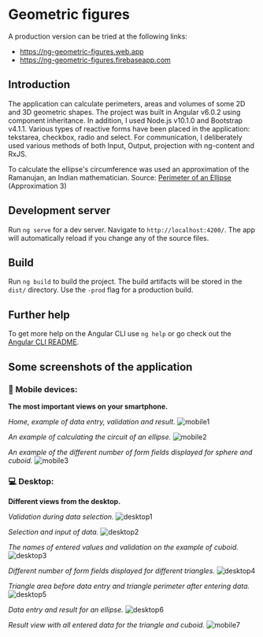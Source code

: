 # Geometric figures

A production version can be tried at the following links: 
* https://ng-geometric-figures.web.app
* https://ng-geometric-figures.firebaseapp.com

## Introduction

The application can calculate perimeters, areas and volumes of some 2D and 3D geometric shapes. The project was built in Angular v6.0.2 using component inheritance. In addition, I used Node.js v10.1.0 and Bootstrap v4.1.1. Various types of reactive forms have been placed in the application: tekstarea, checkbox, radio and select. For communication, I deliberately used various methods of both Input, Output, projection with ng-content and RxJS. 

To calculate the ellipse's circumference was used an approximation of the Ramanujan, an Indian mathematician.
Source: [Perimeter of an Ellipse](https://www.mathsisfun.com/geometry/ellipse-perimeter.html) (Approximation 3)

## Development server

Run `ng serve` for a dev server. Navigate to `http://localhost:4200/`. The app will automatically reload if you change any of the source files.

## Build

Run `ng build` to build the project. The build artifacts will be stored in the `dist/` directory. Use the `-prod` flag for a production build.

## Further help

To get more help on the Angular CLI use `ng help` or go check out the [Angular CLI README](https://github.com/angular/angular-cli/blob/master/README.md).

## Some screenshots of the application

### :iphone: Mobile devices:

**The most important views on your smartphone.**

*Home, example of data entry, validation and result.*
![mobile1](https://user-images.githubusercontent.com/5839775/41192138-edacf30e-6bf9-11e8-884b-42063684a10b.jpg)

*An example of calculating the circuit of an ellipse.*
![mobile2](https://user-images.githubusercontent.com/5839775/41192333-618c18d4-6bfc-11e8-8d3f-4b41fe62c1c0.jpg)

*An example of the different number of form fields displayed for sphere and cuboid.*
![mobile3](https://user-images.githubusercontent.com/5839775/41192341-74bee738-6bfc-11e8-9ea3-92a6b29d6bd4.jpg)

### :computer: Desktop: 

**Different views from the desktop.**

*Validation during data selection.*
![desktop1](https://user-images.githubusercontent.com/5839775/41192384-26e5a316-6bfd-11e8-834e-79d695139e90.jpg)

*Selection and input of data.*
![desktop2](https://user-images.githubusercontent.com/5839775/41192393-47441912-6bfd-11e8-8bab-5ecca9c0cacb.jpg)

*The names of entered values and validation on the example of cuboid.*
![desktop3](https://user-images.githubusercontent.com/5839775/41192395-543ca3d2-6bfd-11e8-812d-b854a0ba8bb1.jpg)

*Different number of form fields displayed for different triangles.*
![desktop4](https://user-images.githubusercontent.com/5839775/41192399-617318ec-6bfd-11e8-8485-874650c5bbb7.jpg)

*Triangle area before data entry and triangle perimeter after entering data.*
![desktop5](https://user-images.githubusercontent.com/5839775/41192404-6bdee946-6bfd-11e8-81c0-179005986581.jpg)

*Data entry and result for an ellipse.*
![desktop6](https://user-images.githubusercontent.com/5839775/41192407-7817a1f8-6bfd-11e8-8bf9-c2e3a08c5064.jpg)

*Result view with all entered data for the triangle and cuboid.*
![mobile7](https://user-images.githubusercontent.com/5839775/41192411-81e4754e-6bfd-11e8-890f-31bff94bfd4c.jpg)
